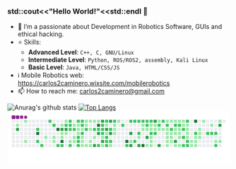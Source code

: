 ### std::cout<<"Hello World!"<<std::endl 👋

- 🌱 I’m a passionate about Development in Robotics Software, GUIs and ethical hacking.
- ⭐ Skills:
  + **Advanced Level**: `C++, C, GNU/Linux`
  + **Intermediate Level**: `Python, ROS/ROS2, assembly, Kali Linux`
  + **Basic Level**: `Java, HTML/CSS/JS`
- ℹ️ Mobile Robotics web: https://carlos2caminero.wixsite.com/mobilerobotics
- 📫 How to reach me: carlos2caminero@gmail.com

![Anurag's github stats](https://github-readme-stats.vercel.app/api?username=Carlosalpha1&show_icons=true&theme=chartreuse-dark)
[![Top Langs](https://github-readme-stats.vercel.app/api/top-langs/?username=Carlosalpha1&layout=compact)](https://github.com/anuraghazra/github-readme-stats)
![snake gif](https://github.com/Carlosalpha1/Carlosalpha1/blob/output/github-contribution-grid-snake.gif)
